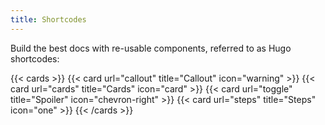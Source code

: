 ```yaml
---
title: Shortcodes
---
```


Build the best docs with re-usable components, referred to as Hugo shortcodes:

{{< cards >}}
{{< card url="callout" title="Callout" icon="warning" >}}
{{< card url="cards" title="Cards" icon="card" >}}
{{< card url="toggle" title="Spoiler" icon="chevron-right" >}}
{{< card url="steps" title="Steps" icon="one" >}}
{{< /cards >}}